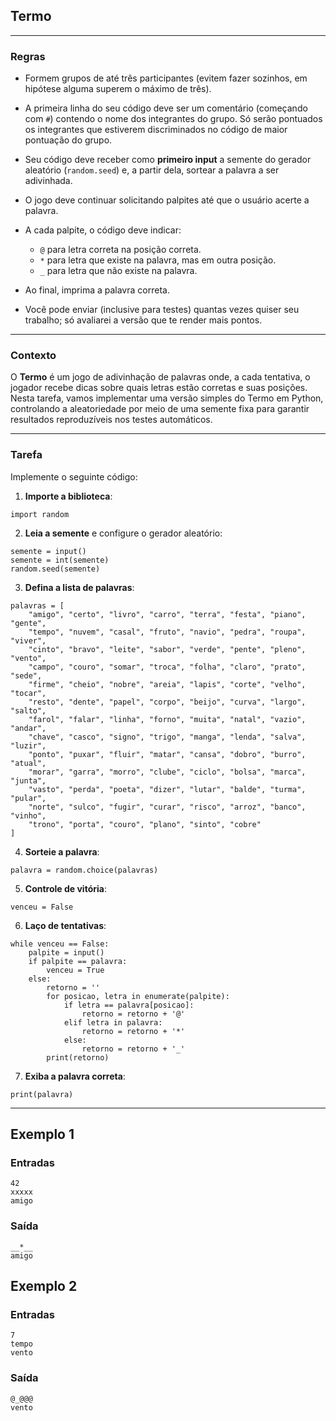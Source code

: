 ## Termo

---

### Regras

* Formem grupos de até três participantes (evitem fazer sozinhos, em hipótese alguma superem o máximo de três).
* A primeira linha do seu código deve ser um comentário (começando com `#`) contendo o nome dos integrantes do grupo. Só serão pontuados os integrantes que estiverem discriminados no código de maior pontuação do grupo.
* Seu código deve receber como **primeiro input** a semente do gerador aleatório (`random.seed`) e, a partir dela, sortear a palavra a ser adivinhada.
* O jogo deve continuar solicitando palpites até que o usuário acerte a palavra.
* A cada palpite, o código deve indicar:

  * `@` para letra correta na posição correta.
  * `*` para letra que existe na palavra, mas em outra posição.
  * `_` para letra que não existe na palavra.
* Ao final, imprima a palavra correta.
* Você pode enviar (inclusive para testes) quantas vezes quiser seu trabalho; só avaliarei a versão que te render mais pontos.

---

### Contexto

O **Termo** é um jogo de adivinhação de palavras onde, a cada tentativa, o jogador recebe dicas sobre quais letras estão corretas e suas posições. Nesta tarefa, vamos implementar uma versão simples do Termo em Python, controlando a aleatoriedade por meio de uma semente fixa para garantir resultados reproduzíveis nos testes automáticos.

---

### Tarefa

Implemente o seguinte código:

1. **Importe a biblioteca**:

```console?lang=python&prompt=>>>
import random
```

2. **Leia a semente** e configure o gerador aleatório:

```console?lang=python&prompt=>>>
semente = input()
semente = int(semente)
random.seed(semente)
```

3. **Defina a lista de palavras**:

```console?lang=python&prompt=>>>
palavras = [ 
    "amigo", "certo", "livro", "carro", "terra", "festa", "piano", "gente",
    "tempo", "nuvem", "casal", "fruto", "navio", "pedra", "roupa", "viver",
    "cinto", "bravo", "leite", "sabor", "verde", "pente", "pleno", "vento",
    "campo", "couro", "somar", "troca", "folha", "claro", "prato", "sede",
    "firme", "cheio", "nobre", "areia", "lapis", "corte", "velho", "tocar",
    "resto", "dente", "papel", "corpo", "beijo", "curva", "largo", "salto",
    "farol", "falar", "linha", "forno", "muita", "natal", "vazio", "andar",
    "chave", "casco", "signo", "trigo", "manga", "lenda", "salva", "luzir",
    "ponto", "puxar", "fluir", "matar", "cansa", "dobro", "burro", "atual",
    "morar", "garra", "morro", "clube", "ciclo", "bolsa", "marca", "junta",
    "vasto", "perda", "poeta", "dizer", "lutar", "balde", "turma", "pular",
    "norte", "sulco", "fugir", "curar", "risco", "arroz", "banco", "vinho",
    "trono", "porta", "couro", "plano", "sinto", "cobre"
]
```

4. **Sorteie a palavra**:

```console?lang=python&prompt=>>>
palavra = random.choice(palavras)
```

5. **Controle de vitória**:

```console?lang=python&prompt=>>>
venceu = False
```

6. **Laço de tentativas**:

```console?lang=python&prompt=>>>
while venceu == False:
    palpite = input()
    if palpite == palavra:
        venceu = True
    else:
        retorno = ''
        for posicao, letra in enumerate(palpite):
            if letra == palavra[posicao]:
                retorno = retorno + '@'
            elif letra in palavra:
                retorno = retorno + '*'
            else:
                retorno = retorno + '_'
        print(retorno)
```

7. **Exiba a palavra correta**:

```console?lang=python&prompt=>>>
print(palavra)
```

---

## Exemplo 1

### Entradas

```console?lang=python&prompt=>>>
42
xxxxx
amigo
```

### Saída

```console?lang=python&prompt=>>>
__*__
amigo
```

## Exemplo 2

### Entradas

```console?lang=python&prompt=>>>
7
tempo
vento
```

### Saída

```console?lang=python&prompt=>>>
@_@@@
vento
```
